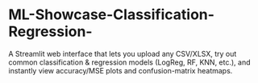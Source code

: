# ML-Showcase-Classification-Regression-
A Streamlit web interface that lets you upload any CSV/XLSX, try out common classification &amp; regression models (LogReg, RF, KNN, etc.), and instantly view accuracy/MSE plots and confusion-matrix heatmaps.
